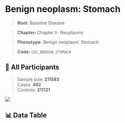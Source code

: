 # Benign neoplasm: Stomach

> **Root:** Baseline Disease  

> **Chapter:** Chapter II- Neoplasms  

> **Phenotype:** Benign neoplasm: Stomach  

> **Code:** `CD2_BENIGN_STOMACH`

## 🧪 All Participants  
> Sample size: **211583**  
> Cases: **462**  
> Controls: **211121**
<img src="/Sensitive/Figures/ALL/Baseline/CD2_BENIGN_STOMACH.png"/>

## 📊 Data Table
<CsvTableMRF src="/Sensitive/Data/ALL/Baseline/LG_CD2_BENIGN_STOMACH.csv"/>

